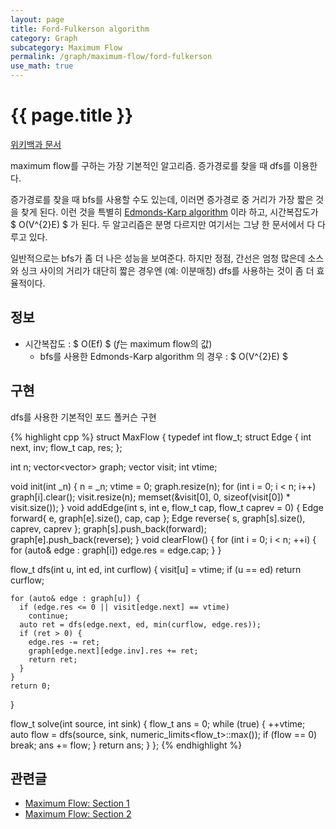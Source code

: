 ```yaml
---
layout: page
title: Ford-Fulkerson algorithm
category: Graph
subcategory: Maximum Flow
permalink: /graph/maximum-flow/ford-fulkerson
use_math: true
---
```


{{ page.title }}
================

[위키백과 문서](https://en.wikipedia.org/wiki/Ford%E2%80%93Fulkerson_algorithm)

maximum flow를 구하는 가장 기본적인 알고리즘. 증가경로를 찾을 때 dfs를 이용한다.

증가경로를 찾을 때 bfs를 사용할 수도 있는데, 이러면 증가경로 중 거리가 가장 짧은
것을 찾게 된다. 이런 것을 특별히 [Edmonds-Karp algorithm](https://en.wikipedia.org/wiki/Edmonds%E2%80%93Karp_algorithm)
이라 하고, 시간복잡도가 $ O(V^{2}E) $ 가 된다. 두 알고리즘은 분명 다르지만
여기서는 그냥 한 문서에서 다 다루고 있다.

일반적으로는 bfs가 좀 더 나은 성능을 보여준다. 하지만 정점, 간선은 엄청 많은데
소스와 싱크 사이의 거리가 대단히 짧은 경우엔 (예: 이분매칭) dfs를 사용하는 것이
좀 더 효율적이다.



정보
----

* 시간복잡도 : $ O(Ef) $ ($f$는 maximum flow의 값)
  * bfs를 사용한 Edmonds-Karp algorithm 의 경우 : $ O(V^{2}E) $


구현
----

dfs를 사용한 기본적인 포드 폴커슨 구현

{% highlight cpp %}
struct MaxFlow {
  typedef int flow_t;
  struct Edge {
    int next, inv;
    flow_t cap, res;
  };

  int n;
  vector<vector<Edge>> graph;
  vector<int> visit;
  int vtime;

  void init(int _n) {
    n = _n;
    vtime = 0;
    graph.resize(n);
    for (int i = 0; i < n; i++)
      graph[i].clear();
    visit.resize(n);
    memset(&visit[0], 0, sizeof(visit[0]) * visit.size());
  }
  void addEdge(int s, int e, flow_t cap, flow_t caprev = 0) {
    Edge forward{ e, graph[e].size(), cap, cap };
    Edge reverse{ s, graph[s].size(), caprev, caprev };
    graph[s].push_back(forward);
    graph[e].push_back(reverse);
  }
  void clearFlow() {
    for (int i = 0; i < n; ++i) {
      for (auto& edge : graph[i])
        edge.res = edge.cap;
    }
  }

  flow_t dfs(int u, int ed, int curflow) {
    visit[u] = vtime;
    if (u == ed)
      return curflow;

    for (auto& edge : graph[u]) {
      if (edge.res <= 0 || visit[edge.next] == vtime)
        continue;
      auto ret = dfs(edge.next, ed, min(curflow, edge.res));
      if (ret > 0) {
        edge.res -= ret;
        graph[edge.next][edge.inv].res += ret;
        return ret;
      }
    }
    return 0;
  }

  flow_t solve(int source, int sink) {
    flow_t ans = 0;
    while (true) {
      ++vtime;
      auto flow = dfs(source, sink, numeric_limits<flow_t>::max());
      if (flow == 0)
        break;
      ans += flow;
    }
    return ans;
  }
};
{% endhighlight %}


관련글
------

* [Maximum Flow: Section 1](https://www.topcoder.com/community/data-science/data-science-tutorials/maximum-flow-section-1/)
* [Maximum Flow: Section 2](https://www.topcoder.com/community/data-science/data-science-tutorials/maximum-flow-section-2/)
